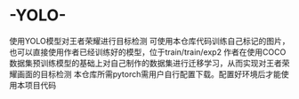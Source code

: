 # -YOLO-
使用YOLO模型对王者荣耀进行目标检测
可使用本仓库代码训练自己标记的图片，也可以直接使用作者已经训练好的模型，位于train/train/exp2
作者在使用COCO数据集预训练模型的基础上对自己制作的数据集进行迁移学习，从而实现对王者荣耀画面的目标检测
本仓库所需pytorch需用户自行配置下载。配置好环境后才能使用本项目代码
